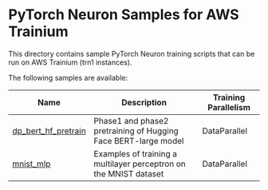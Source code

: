 # PyTorch Neuron Samples for AWS Trainium

This directory contains sample PyTorch Neuron training scripts that can be run on AWS Trainium (trn1 instances).

The following samples are available:

| Name | Description | Training Parallelism |
| --- | --- | --- |
| [dp_bert_hf_pretrain](training/dp_bert_hf_pretrain) | Phase1 and phase2 pretraining of Hugging Face BERT-large model | DataParallel |
| [mnist_mlp](training/mnist_mlp) | Examples of training a multilayer perceptron on the MNIST dataset | DataParallel |
